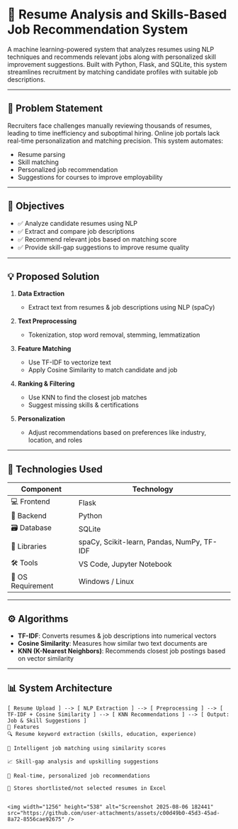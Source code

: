 
# 📄 Resume Analysis and Skills-Based Job Recommendation System

A machine learning-powered system that analyzes resumes using NLP techniques and recommends relevant jobs along with personalized skill improvement suggestions. Built with Python, Flask, and SQLite, this system streamlines recruitment by matching candidate profiles with suitable job descriptions.

---

## 📌 Problem Statement

Recruiters face challenges manually reviewing thousands of resumes, leading to time inefficiency and suboptimal hiring. Online job portals lack real-time personalization and matching precision. This system automates:

- Resume parsing
- Skill matching
- Personalized job recommendation
- Suggestions for courses to improve employability

---

## 🎯 Objectives

- ✅ Analyze candidate resumes using NLP
- ✅ Extract and compare job descriptions
- ✅ Recommend relevant jobs based on matching score
- ✅ Provide skill-gap suggestions to improve resume quality

---

## 💡 Proposed Solution

1. **Data Extraction**  
   - Extract text from resumes & job descriptions using NLP (spaCy)

2. **Text Preprocessing**  
   - Tokenization, stop word removal, stemming, lemmatization

3. **Feature Matching**  
   - Use TF-IDF to vectorize text  
   - Apply Cosine Similarity to match candidate and job

4. **Ranking & Filtering**  
   - Use KNN to find the closest job matches  
   - Suggest missing skills & certifications

5. **Personalization**  
   - Adjust recommendations based on preferences like industry, location, and roles

---

## 🧪 Technologies Used

| Component          | Technology                  |
|--------------------|------------------------------|
| 💻 Frontend        | Flask                        |
| 🧠 Backend         | Python                       |
| 🗃️ Database        | SQLite                       |
| 🔬 Libraries       | spaCy, Scikit-learn, Pandas, NumPy, TF-IDF |
| 🛠 Tools           | VS Code, Jupyter Notebook    |
| 💽 OS Requirement  | Windows / Linux              |

---

## ⚙️ Algorithms

- **TF-IDF**: Converts resumes & job descriptions into numerical vectors  
- **Cosine Similarity**: Measures how similar two text documents are  
- **KNN (K-Nearest Neighbors)**: Recommends closest job postings based on vector similarity  

---

## 📊 System Architecture

```plaintext
[ Resume Upload ] --> [ NLP Extraction ] --> [ Preprocessing ] --> [ TF-IDF + Cosine Similarity ] --> [ KNN Recommendations ] --> [ Output: Job & Skill Suggestions ]
🧩 Features
🔍 Resume keyword extraction (skills, education, experience)

🧠 Intelligent job matching using similarity scores

📈 Skill-gap analysis and upskilling suggestions

💬 Real-time, personalized job recommendations

📂 Stores shortlisted/not selected resumes in Excel


<img width="1256" height="538" alt="Screenshot 2025-08-06 182441" src="https://github.com/user-attachments/assets/c00d49b0-45d3-45ad-8a72-8556cae92675" />

